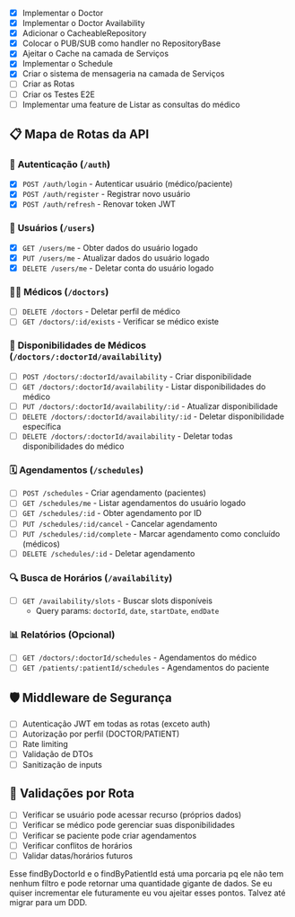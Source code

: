 - [x] Implementar o Doctor
- [x] Implementar o Doctor Availability
- [x] Adicionar o CacheableRepository
- [x] Colocar o PUB/SUB como handler no RepositoryBase
- [x] Ajeitar o Cache na camada de Serviços
- [x] Implementar o Schedule
- [x] Criar o sistema de mensageria na camada de Serviços
- [ ] Criar as Rotas
- [ ] Criar os Testes E2E
- [ ] Implementar uma feature de Listar as consultas do médico

## 📋 Mapa de Rotas da API

### 🔐 **Autenticação** (`/auth`)
- [x] `POST /auth/login` - Autenticar usuário (médico/paciente)
- [x] `POST /auth/register` - Registrar novo usuário
- [x] `POST /auth/refresh` - Renovar token JWT

### 👥 **Usuários** (`/users`)
- [x] `GET /users/me` - Obter dados do usuário logado
- [x] `PUT /users/me` - Atualizar dados do usuário logado
- [x] `DELETE /users/me` - Deletar conta do usuário logado

### 👨‍⚕️ **Médicos** (`/doctors`)
- [ ] `DELETE /doctors` - Deletar perfil de médico
- [ ] `GET /doctors/:id/exists` - Verificar se médico existe

### 📅 **Disponibilidades de Médicos** (`/doctors/:doctorId/availability`)
- [ ] `POST /doctors/:doctorId/availability` - Criar disponibilidade
- [ ] `GET /doctors/:doctorId/availability` - Listar disponibilidades do médico
- [ ] `PUT /doctors/:doctorId/availability/:id` - Atualizar disponibilidade
- [ ] `DELETE /doctors/:doctorId/availability/:id` - Deletar disponibilidade específica
- [ ] `DELETE /doctors/:doctorId/availability` - Deletar todas disponibilidades do médico

### 🗓️ **Agendamentos** (`/schedules`)
- [ ] `POST /schedules` - Criar agendamento (pacientes)
- [ ] `GET /schedules/me` - Listar agendamentos do usuário logado
- [ ] `GET /schedules/:id` - Obter agendamento por ID
- [ ] `PUT /schedules/:id/cancel` - Cancelar agendamento
- [ ] `PUT /schedules/:id/complete` - Marcar agendamento como concluído (médicos)
- [ ] `DELETE /schedules/:id` - Deletar agendamento

### 🔍 **Busca de Horários** (`/availability`)
- [ ] `GET /availability/slots` - Buscar slots disponíveis
  - Query params: `doctorId`, `date`, `startDate`, `endDate`

### 📊 **Relatórios** (Opcional)
- [ ] `GET /doctors/:doctorId/schedules` - Agendamentos do médico
- [ ] `GET /patients/:patientId/schedules` - Agendamentos do paciente

## 🛡️ **Middleware de Segurança**
- [ ] Autenticação JWT em todas as rotas (exceto auth)
- [ ] Autorização por perfil (DOCTOR/PATIENT)
- [ ] Rate limiting
- [ ] Validação de DTOs
- [ ] Sanitização de inputs

## 📝 **Validações por Rota**
- [ ] Verificar se usuário pode acessar recurso (próprios dados)
- [ ] Verificar se médico pode gerenciar suas disponibilidades
- [ ] Verificar se paciente pode criar agendamentos
- [ ] Verificar conflitos de horários
- [ ] Validar datas/horários futuros

Esse findByDoctorId e o findByPatientId está uma porcaria pq ele não tem nenhum filtro e pode retornar uma quantidade gigante de dados. Se eu quiser incrementar ele futuramente eu vou ajeitar esses pontos. Talvez até migrar para um DDD.